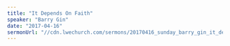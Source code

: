 ```yaml
---
title: "It Depends On Faith"
speaker: "Barry Gin"
date: "2017-04-16"
sermonUrl: "//cdn.lwechurch.com/sermons/20170416_sunday_barry_gin_it_depends_on_faith.mp3"
---
```

